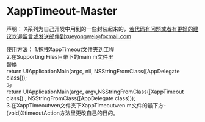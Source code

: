 # XappTimeout-Master
声明：
X系列为自己开发中用到的一些封装起来的，若代码有问题或者有更好的建议欢迎留言或发送邮件到xueyongwei@foxmail.com

使用方法：
1.拖拽XappTimeout文件夹到工程         
2.在Supporting Files目录下的main.m文件里        
替换         
return UIApplicationMain(argc, nil, NSStringFromClass([AppDelegate class]));         
为        
return UIApplicationMain(argc, argv,NSStringFromClass([XappTimeout class]) , NSStringFromClass([AppDelegate class]));       
3.在XappTimeoutwen文件夹下XappTimeoutwen.m文件的最下方-(void)XtimeoutAction方法里更改自己的目的。      
